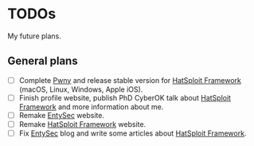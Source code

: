 # TODOs

My future plans.

## General plans

- [ ] Complete [Pwny](https://github.com/EntySec/Pwny) and release stable version for [HatSploit Framework](https://github.com/EntySec/HatSploit) (macOS, Linux, Windows, Apple iOS).
- [ ] Finish profile website, publish PhD CyberOK talk about [HatSploit Framework](https://github.com/EntySec/HatSploit) and more information about me.
- [ ] Remake [EntySec](https://github.com/EntySec) website.
- [ ] Remake [HatSploit Framework](https://github.com/EntySec/HatSploit) website.
- [ ] Fix [EntySec](https://github.com/EntySec) blog and write some articles about [HatSploit Framework](https://github.com/EntySec/HatSploit).

